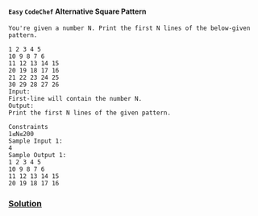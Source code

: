#### `Easy` `CodeChef` Alternative Square Pattern

```
You're given a number N. Print the first N lines of the below-given pattern.

1 2 3 4 5
10 9 8 7 6
11 12 13 14 15
20 19 18 17 16
21 22 23 24 25
30 29 28 27 26
Input:
First-line will contain the number N.
Output:
Print the first N lines of the given pattern.

Constraints
1≤N≤200
Sample Input 1:
4
Sample Output 1:
1 2 3 4 5
10 9 8 7 6
11 12 13 14 15
20 19 18 17 16
```

### [Solution](https://github.com/sahuadarsh0/Kotlin-And-DataStructures/blob/master/src/main/kotlin/datastructures/easy/AlternativeSquarePattern.kt)